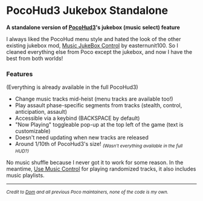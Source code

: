 # PocoHud3 Jukebox Standalone
**A standalone version of [PocoHud3](https://modworkshop.net/mod/40870)'s jukebox (music select) feature**

I always liked the PocoHud menu style and hated the look of the other existing jukebox mod, [Music JukeBox Control](https://modworkshop.net/mod/24765) by easternunit100. So I cleaned everything else from Poco except the jukebox, and now I have the best from both worlds!

### Features
(Everything is already available in the full PocoHud3)

- Change music tracks mid-heist (menu tracks are available too!)
- Play assault phase-specific segments from tracks (stealth, control, anticipation, assault)
- Accessible via a keybind (BACKSPACE by default)
- "Now Playing" toggleable pop-up at the top left of the game (text is customizable)
- Doesn't need updating when new tracks are released
- Around 1/10th of PocoHud3's size! <sub>*(Wasn't everything available in the full HUD?)*</sub>

No music shuffle because I never got it to work for some reason. In the meantime, [Use Music Control](https://modworkshop.net/mod/20833) for playing randomized tracks, it also includes music playlists.

---
<sub>*Credit to [Dom](https://modworkshop.net/user/52338) and all previous Poco maintainers, none of the code is my own.*</sub>

